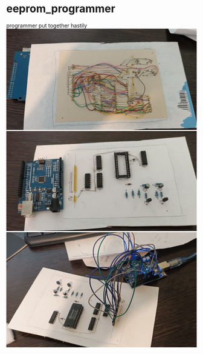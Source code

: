 # eeprom_programmer
programmer put together hastily 
![](photos/IMG_20240329_155639.jpg)
![](photos/IMG_20240329_155630.jpg)
![](photos/IMG_20240329_104619.jpg)
